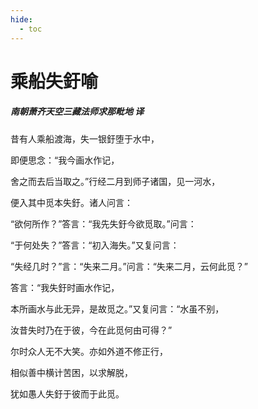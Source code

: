 ```yaml
---
hide:
  - toc
---
```


# **乘船失釪喻**

##### 南朝萧齐天空三藏法师求那毗地 译

昔有人乘船渡海，失一银釪堕于水中，

即便思念：“我今画水作记，

舍之而去后当取之。”行经二月到师子诸国，见一河水，

便入其中觅本失釪。诸人问言：

“欲何所作？”答言：“我先失釪今欲觅取。”问言：

“于何处失？”答言：“初入海失。”又复问言：

“失经几时？”言：“失来二月。”问言：“失来二月，云何此觅？”

答言：“我失釪时画水作记，

本所画水与此无异，是故觅之。”又复问言：“水虽不别，

汝昔失时乃在于彼，今在此觅何由可得？”

尔时众人无不大笑。亦如外道不修正行，

相似善中横计苦困，以求解脱，

犹如愚人失釪于彼而于此觅。